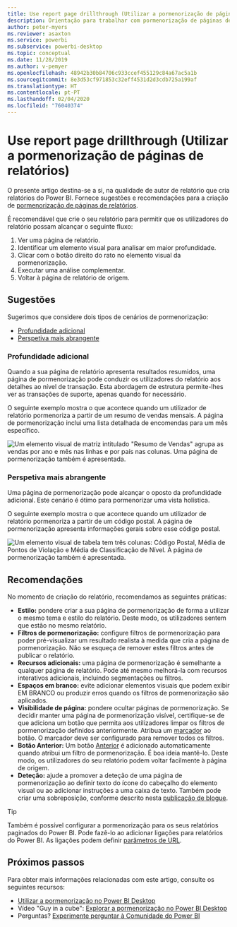 ```yaml
---
title: Use report page drillthrough (Utilizar a pormenorização de páginas de relatórios)
description: Orientação para trabalhar com pormenorização de páginas de relatório.
author: peter-myers
ms.reviewer: asaxton
ms.service: powerbi
ms.subservice: powerbi-desktop
ms.topic: conceptual
ms.date: 11/28/2019
ms.author: v-pemyer
ms.openlocfilehash: 48942b30b84706c933ccef455129c84a67ac5a1b
ms.sourcegitcommit: 8e3d53cf971853c32eff4531d2d3cdb725a199af
ms.translationtype: HT
ms.contentlocale: pt-PT
ms.lasthandoff: 02/04/2020
ms.locfileid: "76040374"
---
```

# <a name="use-report-page-drillthrough"></a>Use report page drillthrough (Utilizar a pormenorização de páginas de relatórios)

O presente artigo destina-se a si, na qualidade de autor de relatório que cria relatórios do Power BI. Fornece sugestões e recomendações para a criação de [pormenorização de páginas de relatórios](../desktop-drillthrough.md).

É recomendável que crie o seu relatório para permitir que os utilizadores do relatório possam alcançar o seguinte fluxo:

1. Ver uma página de relatório.
2. Identificar um elemento visual para analisar em maior profundidade.
3. Clicar com o botão direito do rato no elemento visual da pormenorização.
4. Executar uma análise complementar.
5. Voltar à página de relatório de origem.

## <a name="suggestions"></a>Sugestões

Sugerimos que considere dois tipos de cenários de pormenorização:

- [Profundidade adicional](#additional-depth)
- [Perspetiva mais abrangente](#broader-perspective)

### <a name="additional-depth"></a>Profundidade adicional

Quando a sua página de relatório apresenta resultados resumidos, uma página de pormenorização pode conduzir os utilizadores do relatório aos detalhes ao nível de transação. Esta abordagem de estrutura permite-lhes ver as transações de suporte, apenas quando for necessário.

O seguinte exemplo mostra o que acontece quando um utilizador de relatório pormenoriza a partir de um resumo de vendas mensais. A página de pormenorização inclui uma lista detalhada de encomendas para um mês específico.

![Um elemento visual de matriz intitulado "Resumo de Vendas" agrupa as vendas por ano e mês nas linhas e por país nas colunas. Uma página de pormenorização também é apresentada.](media/report-drillthrough/suggestion-drillthrough-add-depth.png)

### <a name="broader-perspective"></a>Perspetiva mais abrangente

Uma página de pormenorização pode alcançar o oposto da profundidade adicional. Este cenário é ótimo para pormenorizar uma vista holística.

O seguinte exemplo mostra o que acontece quando um utilizador de relatório pormenoriza a partir de um código postal. A página de pormenorização apresenta informações gerais sobre esse código postal.

![Um elemento visual de tabela tem três colunas: Código Postal, Média de Pontos de Violação e Média de Classificação de Nível. A página de pormenorização também é apresentada.](media/report-drillthrough/suggestion-drillthrough-broader-perspective.png)

## <a name="recommendations"></a>Recomendações

No momento de criação do relatório, recomendamos as seguintes práticas:

- **Estilo:** pondere criar a sua página de pormenorização de forma a utilizar o mesmo tema e estilo do relatório. Deste modo, os utilizadores sentem que estão no mesmo relatório.
- **Filtros de pormenorização:** configure filtros de pormenorização para poder pré-visualizar um resultado realista à medida que cria a página de pormenorização. Não se esqueça de remover estes filtros antes de publicar o relatório.
- **Recursos adicionais:** uma página de pormenorização é semelhante a qualquer página de relatório. Pode até mesmo melhorá-la com recursos interativos adicionais, incluindo segmentações ou filtros.
- **Espaços em branco:** evite adicionar elementos visuais que podem exibir EM BRANCO ou produzir erros quando os filtros de pormenorização são aplicados.
- **Visibilidade de página:** pondere ocultar páginas de pormenorização. Se decidir manter uma página de pormenorização visível, certifique-se de que adiciona um botão que permita aos utilizadores limpar os filtros de pormenorização definidos anteriormente. Atribua um [marcador](../desktop-bookmarks.md) ao botão. O marcador deve ser configurado para remover todos os filtros.
- **Botão Anterior:** Um botão [Anterior](../desktop-buttons.md) é adicionado automaticamente quando atribui um filtro de pormenorização. É boa ideia mantê-lo. Deste modo, os utilizadores do seu relatório podem voltar facilmente à página de origem.
- **Deteção:** ajude a promover a deteção de uma página de pormenorização ao definir texto do ícone do cabeçalho do elemento visual ou ao adicionar instruções a uma caixa de texto. Também pode criar uma sobreposição, conforme descrito nesta [publicação de blogue](https://alluringbi.com/2019/10/23/overlays-for-true-self-serve-reporting/).

> [!TIP]
> Também é possível configurar a pormenorização para os seus relatórios paginados do Power BI. Pode fazê-lo ao adicionar ligações para relatórios do Power BI. As ligações podem definir [parâmetros de URL](https://powerbi.microsoft.com/blog/url-parameters-for-paginated-reports-are-now-available/).

## <a name="next-steps"></a>Próximos passos

Para obter mais informações relacionadas com este artigo, consulte os seguintes recursos:

- [Utilizar a pormenorização no Power BI Desktop](../desktop-drillthrough.md)
- Vídeo "Guy in a cube": [Explorar a pormenorização no Power BI Desktop](https://www.youtube.com/watch?v=2x9lLHDbtDk)
- Perguntas? [Experimente perguntar à Comunidade do Power BI](https://community.powerbi.com/)
